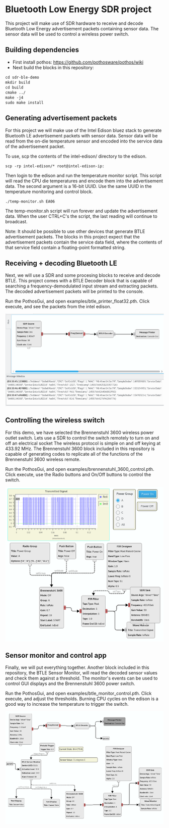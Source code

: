 # Bluetooth Low Energy SDR project

This project will make use of SDR hardware to receive and decode
Bluetooth Low Energy advertisement packets containing sensor data.
The sensor data will be used to control a wireless power switch.

## Building dependencies

* First install pothos: https://github.com/pothosware/pothos/wiki
* Next build the blocks in this repository:

```
cd sdr-ble-demo
mkdir build
cd build
cmake ../
make -j4
sudo make install
```

## Generating advertisement packets

For this project we will make use of the Intel Edison bluez stack
to generate Bluetooth LE advertisement packets with sensor data.
Sensor data will be read from the on-die temperature sensor
and encoded into the service data of the advertisement packet.

To use, scp the contents of the intel-edison/ directory to the edison.

```
scp -rp intel-edison/* root@intel-edison-ip:
```

Then login to the edison and run the temperature monitor script.
This script will read the CPU die temperatures and encode them
into the advertisement data. The second argument is a 16-bit UUID.
Use the same UUID in the temperature monitoring and control block.

```
./temp-monitor.sh EA06
```

The temp-monitor.sh script will run forever and update the advertisement data.
When the user CTRL+C's the script, the last reading will continue to broadcast.

Note: It should be possible to use other devices that generate BTLE advertisement packets.
The blocks in this project expect that the advertisement packets contain the service data field,
where the contents of that service field contain a floating-point formatted string.

## Receiving + decoding Bluetooth LE

Next, we will use a SDR and some procesing blocks to receive and decode BTLE.
This project comes with a BTLE Decoder block that is capable of
searching a frequency-demodulated input stream and extracting packets.
The decoded advertisement packets will be printed to the console.

Run the PothosGui, and open examples/btle_printer_float32.pth.
Click execute, and see the packets from the intel edison.

![Screenshot](https://raw.githubusercontent.com/DesignSparkrs/sdr-ble-demo/master/references/screenshots/btle_printer.png)

## Controlling the wireless switch

For this demo, we have selected the Brennenstuhl 3600 wireless power outlet switch.
Lets use a SDR to control the switch remotely to  turn on and off an electrical socket
The wireless protocol is simple on and off keying at 433.92 MHz.
The Brennenstuhl 3600 block included in this repository
is capable of generating codes to replicate all of the functions
of the Brennenstuhl 3600 wireless remote.

Run the PothosGui, and open examples/brennenstuhl_3600_control.pth.
Click execute, use the Radio buttons and On/Off buttons to control the switch.

![Screenshot](https://raw.githubusercontent.com/DesignSparkrs/sdr-ble-demo/master/references/screenshots/3600_control.png)

## Sensor monitor and control app

Finally, we will put everything together.
Another block included in this repository, the BTLE Sensor Monitor,
will read the decoded sensor values and check them against a threshold.
The monitor's events can be used to control GUI displays
and the Brennenstuhl 3600 power switch.

Run the PothosGui, and open examples/btle_monitor_control.pth.
Click execute, and adjust the thresholds.
Burning CPU cycles on the edison is a good way to increase the temperature to trigger the switch.

![Screenshot](https://raw.githubusercontent.com/DesignSparkrs/sdr-ble-demo/master/references/screenshots/monitor_control.png)
